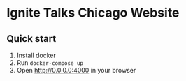 # Ignite Talks Chicago Website

## Quick start

1. Install docker
2. Run `docker-compose up`
3. Open http://0.0.0.0:4000 in your browser
